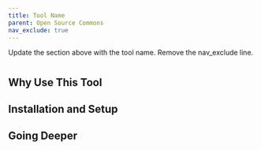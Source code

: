 ```yaml
--- 
title: Tool Name
parent: Open Source Commons
nav_exclude: true
---
```


Update the section above with the tool name. Remove the nav_exclude line.


# <Replace with Tool Name>


##  Why Use This Tool


## Installation and Setup


## Going Deeper
